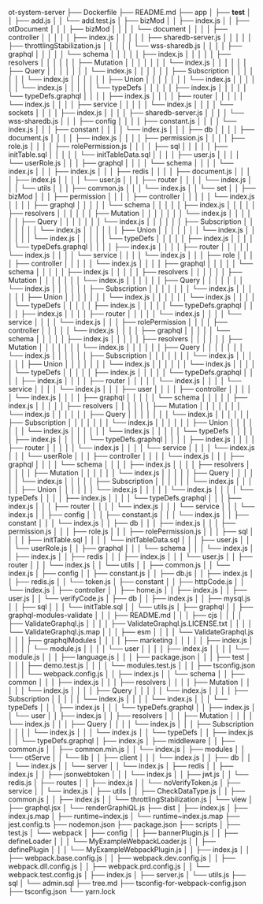 ot-system-server
├── Dockerfile
├── README.md
├── app
│   ├── __test__
│   │   ├── add.js
│   │   └── add.test.js
│   ├── bizMod
│   │   ├── index.js
│   │   ├── otDocument
│   │   │   ├── bizMod
│   │   │   │   └── document
│   │   │   │       ├── controller
│   │   │   │       │   ├── index.js
│   │   │   │       │   ├── sharedb-server.js
│   │   │   │       │   ├── throttlingStabilization.js
│   │   │   │       │   └── wss-sharedb.js
│   │   │   │       ├── graphql
│   │   │   │       │   └── schema
│   │   │   │       │       ├── index.js
│   │   │   │       │       ├── resolvers
│   │   │   │       │       │   ├── Mutation
│   │   │   │       │       │   │   └── index.js
│   │   │   │       │       │   ├── Query
│   │   │   │       │       │   │   └── index.js
│   │   │   │       │       │   ├── Subscription
│   │   │   │       │       │   │   └── index.js
│   │   │   │       │       │   ├── Union
│   │   │   │       │       │   │   └── index.js
│   │   │   │       │       │   └── index.js
│   │   │   │       │       └── typeDefs
│   │   │   │       │           ├── index.js
│   │   │   │       │           └── typeDefs.graphql
│   │   │   │       ├── index.js
│   │   │   │       ├── router
│   │   │   │       │   └── index.js
│   │   │   │       ├── service
│   │   │   │       │   └── index.js
│   │   │   │       └── sockets
│   │   │   │           ├── index.js
│   │   │   │           ├── sharedb-server.js
│   │   │   │           └── wss-sharedb.js
│   │   │   ├── config
│   │   │   │   ├── constant.js
│   │   │   │   └── index.js
│   │   │   ├── constant
│   │   │   │   └── index.js
│   │   │   ├── db
│   │   │   │   ├── document.js
│   │   │   │   ├── index.js
│   │   │   │   ├── permission.js
│   │   │   │   ├── role.js
│   │   │   │   ├── rolePermission.js
│   │   │   │   ├── sql
│   │   │   │   │   ├── initTable.sql
│   │   │   │   │   └── initTableData.sql
│   │   │   │   ├── user.js
│   │   │   │   └── userRole.js
│   │   │   ├── graphql
│   │   │   │   └── schema
│   │   │   │       └── index.js
│   │   │   ├── index.js
│   │   │   ├── redis
│   │   │   │   ├── document.js
│   │   │   │   ├── index.js
│   │   │   │   └── user.js
│   │   │   ├── router
│   │   │   │   └── index.js
│   │   │   └── utils
│   │   │       ├── common.js
│   │   │       └── index.js
│   │   └── set
│   │       ├── bizMod
│   │       │   ├── permission
│   │       │   │   ├── controller
│   │       │   │   │   └── index.js
│   │       │   │   ├── graphql
│   │       │   │   │   └── schema
│   │       │   │   │       ├── index.js
│   │       │   │   │       ├── resolvers
│   │       │   │   │       │   ├── Mutation
│   │       │   │   │       │   │   └── index.js
│   │       │   │   │       │   ├── Query
│   │       │   │   │       │   │   └── index.js
│   │       │   │   │       │   ├── Subscription
│   │       │   │   │       │   │   └── index.js
│   │       │   │   │       │   ├── Union
│   │       │   │   │       │   │   └── index.js
│   │       │   │   │       │   └── index.js
│   │       │   │   │       └── typeDefs
│   │       │   │   │           ├── index.js
│   │       │   │   │           └── typeDefs.graphql
│   │       │   │   ├── index.js
│   │       │   │   ├── router
│   │       │   │   │   └── index.js
│   │       │   │   └── service
│   │       │   │       └── index.js
│   │       │   ├── role
│   │       │   │   ├── controller
│   │       │   │   │   └── index.js
│   │       │   │   ├── graphql
│   │       │   │   │   └── schema
│   │       │   │   │       ├── index.js
│   │       │   │   │       ├── resolvers
│   │       │   │   │       │   ├── Mutation
│   │       │   │   │       │   │   └── index.js
│   │       │   │   │       │   ├── Query
│   │       │   │   │       │   │   └── index.js
│   │       │   │   │       │   ├── Subscription
│   │       │   │   │       │   │   └── index.js
│   │       │   │   │       │   ├── Union
│   │       │   │   │       │   │   └── index.js
│   │       │   │   │       │   └── index.js
│   │       │   │   │       └── typeDefs
│   │       │   │   │           ├── index.js
│   │       │   │   │           └── typeDefs.graphql
│   │       │   │   ├── index.js
│   │       │   │   ├── router
│   │       │   │   │   └── index.js
│   │       │   │   └── service
│   │       │   │       └── index.js
│   │       │   ├── rolePermission
│   │       │   │   ├── controller
│   │       │   │   │   └── index.js
│   │       │   │   ├── graphql
│   │       │   │   │   └── schema
│   │       │   │   │       ├── index.js
│   │       │   │   │       ├── resolvers
│   │       │   │   │       │   ├── Mutation
│   │       │   │   │       │   │   └── index.js
│   │       │   │   │       │   ├── Query
│   │       │   │   │       │   │   └── index.js
│   │       │   │   │       │   ├── Subscription
│   │       │   │   │       │   │   └── index.js
│   │       │   │   │       │   ├── Union
│   │       │   │   │       │   │   └── index.js
│   │       │   │   │       │   └── index.js
│   │       │   │   │       └── typeDefs
│   │       │   │   │           ├── index.js
│   │       │   │   │           └── typeDefs.graphql
│   │       │   │   ├── index.js
│   │       │   │   ├── router
│   │       │   │   │   └── index.js
│   │       │   │   └── service
│   │       │   │       └── index.js
│   │       │   ├── user
│   │       │   │   ├── controller
│   │       │   │   │   └── index.js
│   │       │   │   ├── graphql
│   │       │   │   │   └── schema
│   │       │   │   │       ├── index.js
│   │       │   │   │       ├── resolvers
│   │       │   │   │       │   ├── Mutation
│   │       │   │   │       │   │   └── index.js
│   │       │   │   │       │   ├── Query
│   │       │   │   │       │   │   └── index.js
│   │       │   │   │       │   ├── Subscription
│   │       │   │   │       │   │   └── index.js
│   │       │   │   │       │   ├── Union
│   │       │   │   │       │   │   └── index.js
│   │       │   │   │       │   └── index.js
│   │       │   │   │       └── typeDefs
│   │       │   │   │           ├── index.js
│   │       │   │   │           └── typeDefs.graphql
│   │       │   │   ├── index.js
│   │       │   │   ├── router
│   │       │   │   │   └── index.js
│   │       │   │   └── service
│   │       │   │       └── index.js
│   │       │   └── userRole
│   │       │       ├── controller
│   │       │       │   └── index.js
│   │       │       ├── graphql
│   │       │       │   └── schema
│   │       │       │       ├── index.js
│   │       │       │       ├── resolvers
│   │       │       │       │   ├── Mutation
│   │       │       │       │   │   └── index.js
│   │       │       │       │   ├── Query
│   │       │       │       │   │   └── index.js
│   │       │       │       │   ├── Subscription
│   │       │       │       │   │   └── index.js
│   │       │       │       │   ├── Union
│   │       │       │       │   │   └── index.js
│   │       │       │       │   └── index.js
│   │       │       │       └── typeDefs
│   │       │       │           ├── index.js
│   │       │       │           └── typeDefs.graphql
│   │       │       ├── index.js
│   │       │       ├── router
│   │       │       │   └── index.js
│   │       │       └── service
│   │       │           └── index.js
│   │       ├── config
│   │       │   ├── constant.js
│   │       │   └── index.js
│   │       ├── constant
│   │       │   └── index.js
│   │       ├── db
│   │       │   ├── index.js
│   │       │   ├── permission.js
│   │       │   ├── role.js
│   │       │   ├── rolePermission.js
│   │       │   ├── sql
│   │       │   │   ├── initTable.sql
│   │       │   │   └── initTableData.sql
│   │       │   ├── user.js
│   │       │   └── userRole.js
│   │       ├── graphql
│   │       │   └── schema
│   │       │       └── index.js
│   │       ├── index.js
│   │       ├── redis
│   │       │   ├── index.js
│   │       │   └── user.js
│   │       ├── router
│   │       │   └── index.js
│   │       └── utils
│   │           ├── common.js
│   │           └── index.js
│   ├── config
│   │   ├── constant.js
│   │   ├── db.js
│   │   ├── index.js
│   │   ├── redis.js
│   │   └── token.js
│   ├── constant
│   │   ├── httpCode.js
│   │   └── index.js
│   ├── controller
│   │   ├── home.js
│   │   ├── index.js
│   │   ├── user.js
│   │   └── verifyCode.js
│   ├── db
│   │   ├── index.js
│   │   ├── mysql.js
│   │   ├── sql
│   │   │   └── initTable.sql
│   │   └── utils.js
│   ├── graphql
│   │   ├── graphql-modules-validate
│   │   │   ├── README.md
│   │   │   ├── cjs
│   │   │   │   ├── ValidateGraphql.js
│   │   │   │   ├── ValidateGraphql.js.LICENSE.txt
│   │   │   │   └── ValidateGraphql.js.map
│   │   │   ├── esm
│   │   │   │   └── ValidateGraphql.js
│   │   │   ├── graphqlModules
│   │   │   │   ├── marketing
│   │   │   │   │   ├── index.js
│   │   │   │   │   └── module.js
│   │   │   │   └── user
│   │   │   │       ├── index.js
│   │   │   │       └── module.js
│   │   │   ├── language.js
│   │   │   ├── package.json
│   │   │   ├── test
│   │   │   │   ├── demo.test.js
│   │   │   │   └── modules.test.js
│   │   │   ├── tsconfig.json
│   │   │   └── webpack.config.js
│   │   ├── index.js
│   │   └── schema
│   │       ├── common
│   │       │   ├── index.js
│   │       │   ├── resolvers
│   │       │   │   ├── Mutation
│   │       │   │   │   └── index.js
│   │       │   │   ├── Query
│   │       │   │   │   └── index.js
│   │       │   │   ├── Subscription
│   │       │   │   │   └── index.js
│   │       │   │   └── index.js
│   │       │   └── typeDefs
│   │       │       ├── index.js
│   │       │       └── typeDefs.graphql
│   │       ├── index.js
│   │       └── user
│   │           ├── index.js
│   │           ├── resolvers
│   │           │   ├── Mutation
│   │           │   │   └── index.js
│   │           │   ├── Query
│   │           │   │   └── index.js
│   │           │   ├── Subscription
│   │           │   │   └── index.js
│   │           │   └── index.js
│   │           └── typeDefs
│   │               ├── index.js
│   │               └── typeDefs.graphql
│   ├── index.js
│   ├── middleware
│   │   ├── common.js
│   │   ├── common.min.js
│   │   └── index.js
│   ├── modules
│   │   └── otServe
│   │       └── lib
│   │           ├── client
│   │           │   └── index.js
│   │           ├── db
│   │           │   └── index.js
│   │           └── server
│   │               └── index.js
│   ├── redis
│   │   ├── index.js
│   │   ├── jsonwebtoken
│   │   │   └── index.js
│   │   ├── jwt.js
│   │   └── redis.js
│   ├── routes
│   │   ├── index.js
│   │   └── noVerifyToken.js
│   ├── service
│   │   └── index.js
│   ├── utils
│   │   ├── CheckDataType.js
│   │   ├── common.js
│   │   ├── index.js
│   │   └── throttlingStabilization.js
│   └── view
│       ├── graphql.jsx
│       └── renderGraphiQL.js
├── dist
│   ├── index.js
│   ├── index.js.map
│   ├── runtime~index.js
│   └── runtime~index.js.map
├── jest.config.ts
├── nodemon.json
├── package.json
├── scripts
│   ├── test.js
│   └── webpack
│       ├── config
│       │   ├── bannerPlugin.js
│       │   ├── defineLoader
│       │   │   └── MyExampleWebpackLoader.js
│       │   ├── definePlugin
│       │   │   └── MyExampleWebpackPlugin.js
│       │   ├── index.js
│       │   ├── webpack.base.config.js
│       │   ├── webpack.dev.config.js
│       │   ├── webpack.dll.config.js
│       │   ├── webpack.prd.config.js
│       │   └── webpack.test.config.js
│       ├── index.js
│       ├── server.js
│       └── utils.js
├── sql
│   └── admin.sql
├── tree.md
├── tsconfig-for-webpack-config.json
├── tsconfig.json
└── yarn.lock
